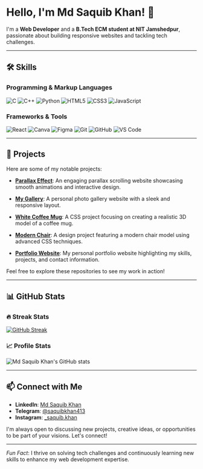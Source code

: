 # Hello, I'm Md Saquib Khan! 👋

I'm a **Web Developer** and a **B.Tech ECM student at NIT Jamshedpur**, passionate about building responsive websites and tackling tech challenges.

---

## 🛠️ Skills

### Programming & Markup Languages  
<p>
  <img src="https://img.shields.io/badge/C-A8B9CC?style=for-the-badge&logo=c&logoColor=white" alt="C" />
  <img src="https://img.shields.io/badge/C++-00599C?style=for-the-badge&logo=cplusplus&logoColor=white" alt="C++" />
  <img src="https://img.shields.io/badge/Python-3776AB?style=for-the-badge&logo=python&logoColor=white" alt="Python" />
  <img src="https://img.shields.io/badge/HTML5-E34F26?style=for-the-badge&logo=html5&logoColor=white" alt="HTML5" />
  <img src="https://img.shields.io/badge/CSS3-1572B6?style=for-the-badge&logo=css3&logoColor=white" alt="CSS3" />
  <img src="https://img.shields.io/badge/JavaScript-F7DF1E?style=for-the-badge&logo=javascript&logoColor=black" alt="JavaScript" />
</p>

### Frameworks & Tools  
<p>
  <img src="https://img.shields.io/badge/React-61DAFB?style=for-the-badge&logo=react&logoColor=black" alt="React" />
  <img src="https://img.shields.io/badge/Canva-00C4CC?style=for-the-badge&logo=canva&logoColor=white" alt="Canva" />
  <img src="https://img.shields.io/badge/Figma-F24E1E?style=for-the-badge&logo=figma&logoColor=white" alt="Figma" />
  <img src="https://img.shields.io/badge/Git-F05032?style=for-the-badge&logo=git&logoColor=white" alt="Git" />
  <img src="https://img.shields.io/badge/GitHub-181717?style=for-the-badge&logo=github&logoColor=white" alt="GitHub" />
  <img src="https://img.shields.io/badge/VS_Code-007ACC?style=for-the-badge&logo=visual-studio-code&logoColor=white" alt="VS Code" />
</p>

---

## 🌟 Projects

Here are some of my notable projects:

- **[Parallax Effect](https://github.com/saquibkhan413/parallax_effect)**: An engaging parallax scrolling website showcasing smooth animations and interactive design.

- **[My Gallery](https://github.com/saquibkhan413/My-Gallery)**: A personal photo gallery website with a sleek and responsive layout.

- **[White Coffee Mug](https://github.com/saquibkhan413/white-coffee-mug01)**: A CSS project focusing on creating a realistic 3D model of a coffee mug.

- **[Modern Chair](https://github.com/saquibkhan413/modern-chair)**: A design project featuring a modern chair model using advanced CSS techniques.

- **[Portfolio Website](https://github.com/saquibkhan413/portfolio-website)**: My personal portfolio website highlighting my skills, projects, and contact information.

Feel free to explore these repositories to see my work in action!

---

## 📊 GitHub Stats

### 🔥 Streak Stats  
[![GitHub Streak](https://streak-stats.demolab.com?user=saquibkhan413&theme=highcontrast&hide_border=true)](https://git.io/streak-stats)

### 📈 Profile Stats  
![Md Saquib Khan's GitHub stats](https://github-readme-stats.vercel.app/api?username=saquibkhan413&show_icons=true&theme=radical)

---

## 📫 Connect with Me

- **LinkedIn**: [Md Saquib Khan](https://www.linkedin.com/in/md-saquib-khan-a904aa319/)
- **Telegram**: [@saquibkhan413](https://t.me/saquibkhan413)
- **Instagram**: [\_saquib.khan](https://www.instagram.com/_saquib.khan/)

I'm always open to discussing new projects, creative ideas, or opportunities to be part of your visions. Let's connect!

---

*Fun Fact*: I thrive on solving tech challenges and continuously learning new skills to enhance my web development expertise.
